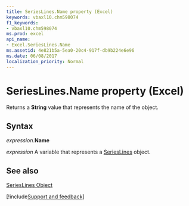 ```yaml
---
title: SeriesLines.Name property (Excel)
keywords: vbaxl10.chm598074
f1_keywords:
- vbaxl10.chm598074
ms.prod: excel
api_name:
- Excel.SeriesLines.Name
ms.assetid: 4e821b5a-5ea0-20c4-917f-db9b224e6e96
ms.date: 06/08/2017
localization_priority: Normal
---
```



# SeriesLines.Name property (Excel)

Returns a  **String** value that represents the name of the object.


## Syntax

_expression_.**Name**

_expression_ A variable that represents a [SeriesLines](./Excel.SeriesLines-graph-property.md) object.


## See also


[SeriesLines Object](Excel.SeriesLines(object).md)

[!include[Support and feedback](~/includes/feedback-boilerplate.md)]